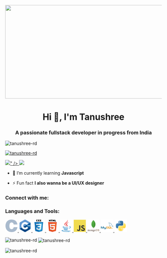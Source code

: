 <p align="center">
  <img src="https://media1.tenor.com/m/X3jJ_r78JlcAAAAd/bobs-burger-tina-belcher.gif" width="600" height="300" />
</p>

<h1 align="center">Hi 👋, I'm Tanushree</h1>
<h3 align="center">A passionate fullstack developer in progress from India</h3>

<p align="left"> <img src="https://komarev.com/ghpvc/?username=tanushree-rd&label=Profile%20views&color=0e75b6&style=flat" alt="tanushree-rd" /> </p>

<p align="left"> <a href="https://github.com/ryo-ma/github-profile-trophy"><img src="https://github-profile-trophy.vercel.app/?username=tanushree-rd" alt="tanushree-rd" /></a> </p>
    <a href="https://x.com/serotoninwave?s=09" target="blank">
    <img src=" <script src="YOUR_FONT_AWESOME_KIT_URL" crossorigin="anonymous"></script>" />
  </a>
  <a href="https://www.instagram.com/tanu_shree_rd?igsh=MTNyY2sxaDh0anVtYg==" target="blank">
    <img src="https://img.shields.io/badge/Instagram-%23E4405F?style=for-the-badge&logo=instagram&logoColor=white" />
  </a>
</p>



- 🌱 I’m currently learning **Javascript**

- ⚡ Fun fact **I also wanna be a UI/UX designer**

<h3 align="left">Connect with me:</h3>
<p align="left">
</p>

<h3 align="left">Languages and Tools:</h3>
<p align="left"> <a href="https://www.cprogramming.com/" target="_blank" rel="noreferrer"> <img src="https://raw.githubusercontent.com/devicons/devicon/master/icons/c/c-original.svg" alt="c" width="40" height="40"/> </a> <a href="https://www.w3schools.com/cpp/" target="_blank" rel="noreferrer"> <img src="https://raw.githubusercontent.com/devicons/devicon/master/icons/cplusplus/cplusplus-original.svg" alt="cplusplus" width="40" height="40"/> </a> <a href="https://www.w3schools.com/css/" target="_blank" rel="noreferrer"> <img src="https://raw.githubusercontent.com/devicons/devicon/master/icons/css3/css3-original-wordmark.svg" alt="css3" width="40" height="40"/> </a> <a href="https://www.w3.org/html/" target="_blank" rel="noreferrer"> <img src="https://raw.githubusercontent.com/devicons/devicon/master/icons/html5/html5-original-wordmark.svg" alt="html5" width="40" height="40"/> </a> <a href="https://www.java.com" target="_blank" rel="noreferrer"> <img src="https://raw.githubusercontent.com/devicons/devicon/master/icons/java/java-original.svg" alt="java" width="40" height="40"/> </a> <a href="https://developer.mozilla.org/en-US/docs/Web/JavaScript" target="_blank" rel="noreferrer"> <img src="https://raw.githubusercontent.com/devicons/devicon/master/icons/javascript/javascript-original.svg" alt="javascript" width="40" height="40"/> </a> <a href="https://www.mongodb.com/" target="_blank" rel="noreferrer"> <img src="https://raw.githubusercontent.com/devicons/devicon/master/icons/mongodb/mongodb-original-wordmark.svg" alt="mongodb" width="40" height="40"/> </a> <a href="https://www.mysql.com/" target="_blank" rel="noreferrer"> <img src="https://raw.githubusercontent.com/devicons/devicon/master/icons/mysql/mysql-original-wordmark.svg" alt="mysql" width="40" height="40"/> </a> <a href="https://www.python.org" target="_blank" rel="noreferrer"> <img src="https://raw.githubusercontent.com/devicons/devicon/master/icons/python/python-original.svg" alt="python" width="40" height="40"/> </a> </p>

<p><img align="left" src="https://github-readme-stats.vercel.app/api/top-langs?username=tanushree-rd&show_icons=true&locale=en&layout=compact" alt="tanushree-rd" /></p>

<p>&nbsp;<img align="center" src="https://github-readme-stats.vercel.app/api?username=tanushree-rd&show_icons=true&locale=en" alt="tanushree-rd" /></p>

<p><img align="center" src="https://github-readme-streak-stats.herokuapp.com/?user=tanushree-rd&" alt="tanushree-rd" /></p>
